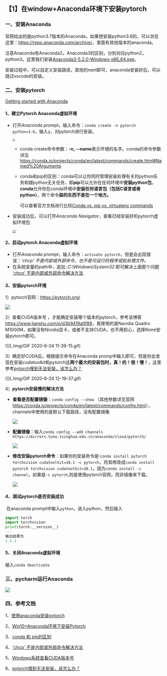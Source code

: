## 【1】在window+Anaconda环境下安装pytorch

### 一、安装Anaconda

​		官网给出的是python3.7版本的Anaconda，如果想安装python3.6的，可以浏览这里：<https://repo.anaconda.com/archive/>，里面有其他版本的anaconda。

​		注意Anaconda有Anaconda2，Anaconda3的区别，分别对应python2，python3。这里我们安装[Anaconda3-5.2.0-Windows-x86_64.exe](https://repo.anaconda.com/archive/Anaconda3-5.2.0-Windows-x86_64.exe)。

​		安装过程中，可以自定义安装路径，其他的next即可，anaconda安装好后，可以跳过vscode的安装。

### 二、安装pytorch

[Getting started with Anaconda](https://docs.anaconda.com/anaconda/user-guide/getting-started/)

#### 1、建立Pytorch Anaconda虚拟环境

- 打开*Anaconda prompt*，输入命令：`conda create -n pytorch python=3.6`，输入y，对pytorch进行安装。

  <img src="./img/Snipaste_2020-06-24_10-39-15.png" style="zoom: 50%;" />

  - conda create命令参数：**-n, --name**表示环境的名字。conda的命令参数详见 <https://conda.io/projects/conda/en/latest/commands/create.html#Named%20Arguments>

  - conda和pip的区别：conda可以让你同时管理安装处理有关的python任务和跟python无关任务，即**pip**可以允许在任何环境中**安装python包**，**conda**允许你在conda环境中**安装任何语言包（包括C语言或者python）**，两个命令**装的东西不是在一个地方。**

    可以查看官方文档进行比较[Conda vs. pip vs. virtualenv commands](https://conda.io/projects/conda/en/latest/commands.html#id2)

- 安装成功后，可以打开*Anaconda Navigator*，查看已经安装好的pytorch虚拟环境包

  <img src="./img/Snipaste_2020-06-24_10-49-17.png" style="zoom:67%;" />

#### 2、启动pytorch Anaconda虚拟环境

- 打开*Anaconda prompt*，输入命令：`activate pytorch`，但是会出现错误：*'chcp' 不是内部或外部命令，也不是可运行的程序或批处理文件。*
- 在系统变量的path中，追加  *;C:\Windows\System32* 即可解决上面那个问题 ['chcp' 不是内部或外部命令解决方法](https://www.cnblogs.com/Aaron12/p/9989470.html)

#### 3、安装pytorch环境

1）pytorch官网：<https://pytorch.org/>

![](./img/Snipaste_2020-06-24_11-42-19.png)

2）查看CUDA版本号 ，才能确定安装哪个版本的pytorch，参考该博客<https://www.jianshu.com/p/d3b9419a0f89>，我使用的是Navidia Quadro M1000M，如果没有Nividia显卡，或者不支持CUDA，也不用担心，选择None安装pytorch即可。

![](./img/GIF 2020-6-24 11-39-15.gif)

3）确定好CUDA后，根据提示命令在Anaconda promp中输入即可，但是你会发现在安装*cudatoolkit*和*pytorch*这**两个最大的安装包时，真！的！很！慢！**，这里参考[pytorch慢到无法安装，该怎么办？](https://blog.csdn.net/xo3ylAF9kGs/article/details/104104041/)

![](./img/GIF 2020-6-24 12-19-37.gif)

4）**pytorch安装慢的解决方法**

- **查看是否配置镜像**：`conda config --show` （其他参数详见官网<https://conda.io/projects/conda/en/latest/commands/config.html>），channels中使用的是默认下载路径，没有配置镜像

  ![](./img/Snipaste_2020-06-24_12-24-02.png)

- **配置镜像**：输入`conda config --add channels https://mirrors.tuna.tsinghua.edu.cn/anaconda/cloud/pytorch/`

  ![](./img/Snipaste_2020-06-24_12-29-20.png)

- **修改安装pytorch命令**：如果你的安装命令是:`conda install pytorch torchvision cudatoolkit=10.1 -c pytorch`，将其修改成`conda install pytorch torchvision cudatoolkit=10.1`，因为`conda install -c channel`，如果是`-c pytorch`,则是使用pytorch官网，而非镜像来下载。

  ![](./img/Snipaste_2020-06-24_12-44-41.png)

#### 4、测试pytorch是否安装成功

​		在anaconda prompt中输入`python`，进入python，然后输入

```python
import torch
import torchvision
print(torch.__version__)
---
输出结果为
1.5.1
```

#### 5、关闭Anaconda虚拟环境

输入`conda deactivate`

### 三、pycharm运行Anaconda

![](./img/Snipaste_2020-07-01_20-31-05.png)

### 四、参考文档

1、[使用anaconda安装pytorch](https://blog.csdn.net/qq_38704904/article/details/95192856)

2、[Win10+Anaconda环境下安装Pytorch](https://www.jianshu.com/p/ee08ca2c1160)

3、[conda 和 pip的区别](https://blog.csdn.net/qxqsunshine/article/details/82911115)

4、['chcp' 不是内部或外部命令解决方法](https://www.cnblogs.com/Aaron12/p/9989470.html)

5、[Windows系统查看CUDA版本号](https://www.jianshu.com/p/d3b9419a0f89)

6、[pytorch慢到无法安装，该怎么办？](https://blog.csdn.net/xo3ylAF9kGs/article/details/104104041/)